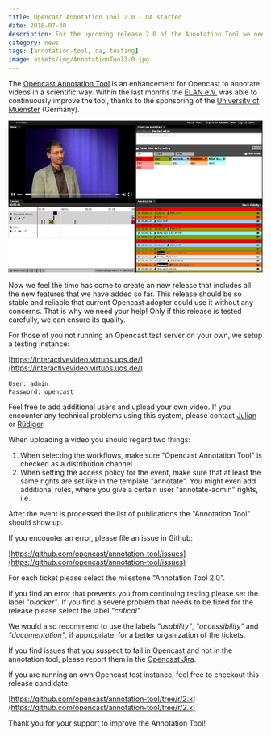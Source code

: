 ```yaml
---
title: Opencast Annotation Tool 2.0 - QA started
date: 2018-07-30
description: For the upcoming release 2.0 of the Annotation Tool we need help for the QA  
category: news
tags: [annotation-tool, qa, testing]
image: assets/img/AnnotationTool2-0.jpg
---
```


The [Opencast Annotation Tool](https://github.com/opencast/annotation-tool) is an enhancement for Opencast to annotate videos in a scientific way. Within the last months the [ELAN e.V.](https://www.elan-ev.de/) was able to continuously improve the tool, thanks to the sponsoring of the [University of Muenster](https://www.uni-muenster.de/studium/orga/electures.html) (Germany).

[<img class="center-image" src="assets/img/AnnotationTool2-0.jpg">](https://github.com/opencast/annotation-tool)

Now we feel the time has come to create an new release that includes all the new features that we have added so far. This release should be so stable and reliable that current Opencast adopter could use it without any concerns. That is why we need your help! Only if this release is tested carefully, we can ensure its quality.

For those of you not running an Opencast test server on your own, we setup a testing instance:

[https://interactivevideo.virtuos.uos.de/](https://interactivevideo.virtuos.uos.de/)

```
User: admin
Password: opencast
```

Feel free to add additional users and upload your own video. If you encounter any technical problems using this system, please contact [Julian](mailto:kniephoff@elan-ev.de) or [Rüdiger](mailto:rrolf@uni-osnabrueck.de).

When uploading a video you should regard two things:

1. When selecting the workflows, make sure "Opencast Annotation Tool" is checked as a distribution channel.
2. When setting the access policy for the event, make sure that at least the same rights are set like in the template "annotate". You might even add additional rules, where you give a certain user "annotate-admin" rights, i.e.

After the event is processed the list of publications the "Annotation Tool" should show up.

If you encounter an error, please file an issue in Github:

[https://github.com/opencast/annotation-tool/issues](https://github.com/opencast/annotation-tool/issues)

For each ticket please select the milestone "Annotation Tool 2.0".

If you find an error that prevents you from continuing testing please set the label *"blocker"*. If you find a severe problem that needs to be fixed for the release please select the label *"critical"*.

We would also recommend to use the labels *"usability"*, *"accessibility"* and *"documentation"*, if appropriate, for a better organization of  the tickets.

If you find issues that you suspect to fail in Opencast and not in the annotation tool, please report them in the [Opencast Jira](https://opencast.jira.com/).


If you are running an own Opencast test instance, feel free to checkout this release candidate:

[https://github.com/opencast/annotation-tool/tree/r/2.x](https://github.com/opencast/annotation-tool/tree/r/2.x)

Thank you for your support to improve the Annotation Tool!
